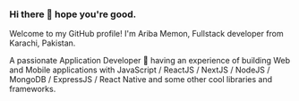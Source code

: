### Hi there 👋 hope you're good.
Welcome to my GitHub profile!
I'm Ariba Memon, Fullstack developer from  Karachi, Pakistan.

A passionate Application Developer 🚀 having an experience of building Web and Mobile applications with JavaScript / ReactJS / NextJS / NodeJS / MongoDB / ExpressJS / React Native and some other cool libraries and frameworks.
 
 

